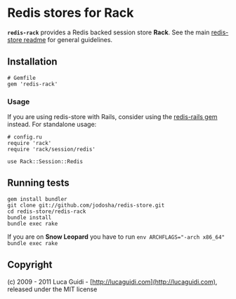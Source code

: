 # Redis stores for Rack

__`redis-rack`__ provides a Redis backed session store __Rack__. See the main [redis-store readme](https://github.com/jodosha/redis-store) for general guidelines.

## Installation

    # Gemfile
    gem 'redis-rack'

### Usage

If you are using redis-store with Rails, consider using the [redis-rails gem](https://github.com/jodosha/redis-store/tree/master/redis-rails) instead. For standalone usage:

    # config.ru
    require 'rack'
    require 'rack/session/redis'

    use Rack::Session::Redis

## Running tests

    gem install bundler
    git clone git://github.com/jodosha/redis-store.git
    cd redis-store/redis-rack
    bundle install
    bundle exec rake

If you are on **Snow Leopard** you have to run `env ARCHFLAGS="-arch x86_64" bundle exec rake`

## Copyright

(c) 2009 - 2011 Luca Guidi - [http://lucaguidi.com](http://lucaguidi.com), released under the MIT license
